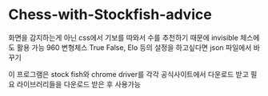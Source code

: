 # Chess-with-Stockfish-advice

화면을 감지하는게 아닌 css에서 기보를 따와서 수를 추천하기 때문에 invisible 체스에도 활용 가능
960 변형체스 True False, Elo 등의 설정을 하고싶다면 json 파일에서 바꾸기


이 프로그램은 stock fish와 chrome driver를 각각 공식사이트에서 다운로드 받고
필요 라이브러리들을 다운로드 받은 후 사용가능
